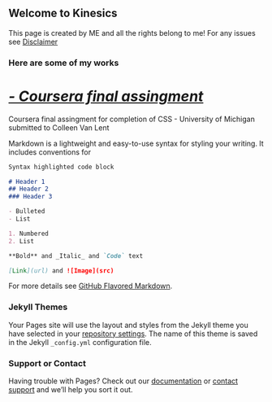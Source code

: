 ## Welcome to Kinesics

This page is created by ME and all the rights belong to me!
For any issues see [Disclaimer](https://kinesics28.github.io/upload/disclaimer)

### Here are some of my works
# [*- Coursera final assingment*](https://kinesics28.github.io/assignment/assignment.html)
Coursera final assingment for completion of CSS - University of Michigan 
submitted to Colleen Van Lent


Markdown is a lightweight and easy-to-use syntax for styling your writing. It includes conventions for

```markdown
Syntax highlighted code block

# Header 1
## Header 2
### Header 3

- Bulleted
- List

1. Numbered
2. List

**Bold** and _Italic_ and `Code` text

[Link](url) and ![Image](src)
```

For more details see [GitHub Flavored Markdown](https://guides.github.com/features/mastering-markdown/).

### Jekyll Themes

Your Pages site will use the layout and styles from the Jekyll theme you have selected in your [repository settings](https://github.com/kinesics28/second/settings/pages). The name of this theme is saved in the Jekyll `_config.yml` configuration file.

### Support or Contact

Having trouble with Pages? Check out our [documentation](https://docs.github.com/categories/github-pages-basics/) or [contact support](https://support.github.com/contact) and we’ll help you sort it out.
